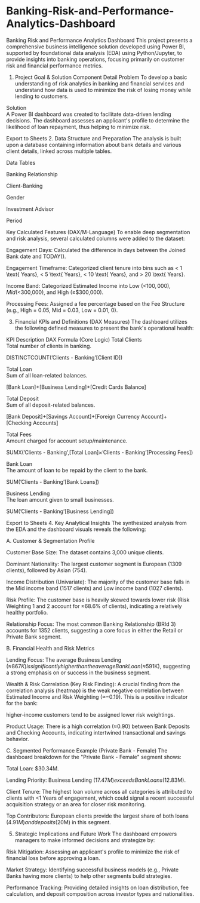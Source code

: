 # Banking-Risk-and-Performance-Analytics-Dashboard

Banking Risk and Performance Analytics Dashboard
This project presents a comprehensive business intelligence solution developed using Power BI, supported by foundational data analysis (EDA) using Python/Jupyter, to provide insights into banking operations, focusing primarily on customer risk and financial performance metrics.


1. Project Goal & Solution
Component	Detail
Problem	
To develop a basic understanding of risk analytics in banking and financial services and understand how data is used to minimize the risk of losing money while lending to customers.

Solution	
A Power BI dashboard was created to facilitate data-driven lending decisions. The dashboard assesses an applicant's profile to determine the likelihood of loan repayment, thus helping to minimize risk.


Export to Sheets
2. Data Structure and Preparation
The analysis is built upon a database containing information about bank details and various client details, linked across multiple tables.


Data Tables 

Banking Relationship

Client-Banking

Gender

Investment Advisor

Period

Key Calculated Features (DAX/M-Language)
To enable deep segmentation and risk analysis, several calculated columns were added to the dataset:


Engagement Days: Calculated the difference in days between the Joined Bank date and TODAY().



Engagement Timeframe: Categorized client tenure into bins such as < 1 \text{ Years}, < 5 \text{ Years}, < 10 \text{ Years}, and > 20 \text{ Years}.


Income Band: Categorized Estimated Income into Low (<$100,000), Mid (<$300,000), and High (≥$300,000).


Processing Fees: Assigned a fee percentage based on the Fee Structure (e.g., High = 0.05, Mid = 0.03, Low = 0.01, 0).

3. Financial KPIs and Definitions (DAX Measures)
The dashboard utilizes the following defined measures to present the bank's operational health:

KPI	Description	DAX Formula (Core Logic)
Total Clients	
Total number of clients in banking.

DISTINCTCOUNT(’Clients - Banking’[Client ID]) 


Total Loan	
Sum of all loan-related balances.

[Bank Loan]+[Business Lending]+[Credit Cards Balance] 

Total Deposit	
Sum of all deposit-related balances.

[Bank Deposit]+[Savings Account]+[Foreign Currency Account]+[Checking Accounts] 

Total Fees	
Amount charged for account setup/maintenance.

SUMX(’Clients - Banking’,[Total Loan]×’Clients - Banking’[Processing Fees]) 

Bank Loan	
The amount of loan to be repaid by the client to the bank.

SUM(’Clients - Banking’[Bank Loans]) 

Business Lending	
The loan amount given to small businesses.

SUM(’Clients - Banking’[Business Lending]) 


Export to Sheets
4. Key Analytical Insights
The synthesized analysis from the EDA and the dashboard visuals reveals the following:

A. Customer & Segmentation Profile

Customer Base Size: The dataset contains 3,000 unique clients.



Dominant Nationality: The largest customer segment is European (1309 clients), followed by Asian (754).


Income Distribution (Univariate): The majority of the customer base falls in the Mid income band (1517 clients) and Low income band (1027 clients).


Risk Profile: The customer base is heavily skewed towards lower risk (Risk Weighting 1 and 2 account for ≈68.6% of clients), indicating a relatively healthy portfolio.


Relationship Focus: The most common Banking Relationship (BRId 3) accounts for 1352 clients, suggesting a core focus in either the Retail or Private Bank segment.

B. Financial Health and Risk Metrics

Lending Focus: The average Business Lending (≈$867K) is significantly higher than the average Bank Loan (≈$591K), suggesting a strong emphasis on or success in the business segment.

Wealth & Risk Correlation (Key Risk Finding): A crucial finding from the correlation analysis (heatmap) is the weak negative correlation between Estimated Income and Risk Weighting (≈−0.19). This is a positive indicator for the bank: 

higher-income customers tend to be assigned lower risk weightings.


Product Usage: There is a high correlation (≈0.90) between Bank Deposits and Checking Accounts, indicating intertwined transactional and savings behavior.

C. Segmented Performance Example (Private Bank - Female)
The dashboard breakdown for the "Private Bank - Female" segment shows:


Total Loan: $30.34M.

Lending Priority: Business Lending ($17.47M) exceeds Bank Loans ($12.83M).


Client Tenure: The highest loan volume across all categories is attributed to clients with <1 Years of engagement, which could signal a recent successful acquisition strategy or an area for closer risk monitoring.


Top Contributors: European clients provide the largest share of both loans ($4.91M) and deposits ($20M) in this segment.

5. Strategic Implications and Future Work
The dashboard empowers managers to make informed decisions and strategize by:


Risk Mitigation: Assessing an applicant's profile to minimize the risk of financial loss before approving a loan.


Market Strategy: Identifying successful business models (e.g., Private Banks having more clients) to help other segments build strategies.


Performance Tracking: Providing detailed insights on loan distribution, fee calculation, and deposit composition across investor types and nationalities.
